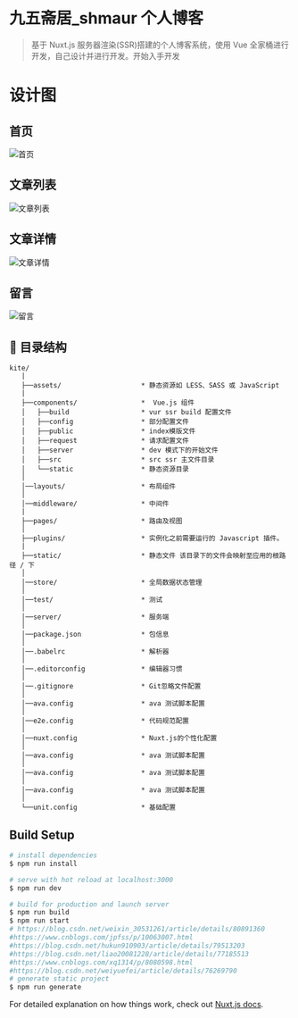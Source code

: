 # 九五斋居\_shmaur 个人博客

> 基于 Nuxt.js 服务器渲染(SSR)搭建的个人博客系统，使用 Vue 全家桶进行开发，自己设计并进行开发。开始入手开发

# 设计图

## 首页

![首页](https://github.com/Shmaur/vue_blog_ssr_95/blob/master/design/home.jpg)

## 文章列表

![文章列表](https://github.com/Shmaur/vue_blog_ssr_95/blob/master/design/article.jpg)

## 文章详情

![文章详情](https://github.com/Shmaur/vue_blog_ssr_95/blob/master/design/article_info.png)

## 留言

![留言](https://github.com/Shmaur/vue_blog_ssr_95/blob/master/design/message.png)

## 📁 目录结构

```
kite/
   |
   ├──assets/                    * 静态资源如 LESS、SASS 或 JavaScript
   |
   ├──components/                *  Vue.js 组件
   │   ├──build                  * vur ssr build 配置文件
   │   ├──config                 * 部分配置文件
   │   ├──public                 * index模版文件
   │   ├──request                * 请求配置文件
   │   ├──server                 * dev 模式下的开始文件
   │   ├──src                    * src ssr 主文件目录
   │   └──static                 * 静态资源目录
   │
   │──layouts/                   * 布局组件
   │
   │──middleware/                * 中间件
   |
   ├──pages/                     * 路由及视图
   │
   ├──plugins/                   * 实例化之前需要运行的 Javascript 插件。
   |
   ├──static/                    * 静态文件 该目录下的文件会映射至应用的根路径 / 下
   │
   │──store/                     * 全局数据状态管理
   │
   │──test/                      * 测试
   │
   │──server/                    * 服务端
   │
   │──package.json               * 包信息
   │
   │──.babelrc                   * 解析器
   │
   │──.editorconfig              * 编辑器习惯
   │
   │──.gitignore                 * Git忽略文件配置
   │
   │──ava.config                 * ava 测试脚本配置
   │
   │──e2e.config                 * 代码规范配置
   │
   │──nuxt.config                * Nuxt.js的个性化配置
   │
   │──ava.config                 * ava 测试脚本配置
   │
   │──ava.config                 * ava 测试脚本配置
   │
   │──ava.config                 * ava 测试脚本配置
   │
   └──unit.config                * 基础配置

```

## Build Setup

```bash
# install dependencies
$ npm run install

# serve with hot reload at localhost:3000
$ npm run dev

# build for production and launch server
$ npm run build
$ npm run start
# https://blog.csdn.net/weixin_30531261/article/details/80891360
#https://www.cnblogs.com/jpfss/p/10063007.html
#https://blog.csdn.net/hukun910903/article/details/79513203
#https://blog.csdn.net/liao20081228/article/details/77185513
#https://www.cnblogs.com/xq1314/p/8080598.html
#https://blog.csdn.net/weiyuefei/article/details/76269790
# generate static project
$ npm run generate
```

For detailed explanation on how things work, check out [Nuxt.js docs](https://nuxtjs.org).


